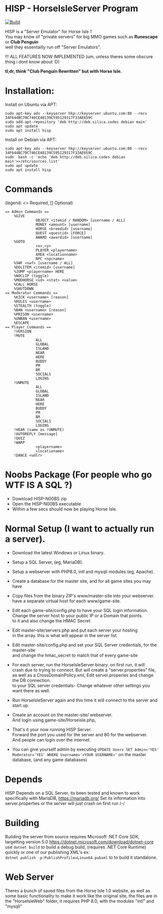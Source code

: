 # HISP - HorseIsleServer Program



[![Build](https://github.com/islehorse/HISP/workflows/build/badge.svg)](https://github.com/islehorse/HISP/actions?query=workflow%3Abuild)

HISP is a "Server Emulator" for Horse Isle 1          
You may know of "private servers" for big MMO games such as **Runescape** or **Club Penguin**          
well they essentailly run off "Server Emulators".          

!!! ALL FEATURES NOW IMPLEMENTED (um, unless theres some obscure thing i dont know about :D)

**tl;dr, think "Club Penguin Rewritten" but with Horse Isle.**

# Installation:
Install on Ubuntu via APT:
```
sudo apt-key adv --keyserver hkp://keyserver.ubuntu.com:80 --recv 34F644BC70C746CE48139C595129317F33AE659C
sudo add-apt-repository 'deb http://deb.silica.codes debian main'
sudo apt update
sudo apt install hisp
```

Install on Debian via APT:
```
sudo apt-key adv --keyserver hkp://keyserver.ubuntu.com:80 --recv 34F644BC70C746CE48139C595129317F33AE659C
sudo  bash -c 'echo 'deb http://deb.silica.codes debian main'>>/etc/sources.list'
sudo apt update
sudo apt install hisp
```

# Commands     
(legend: <> Required, [] Optional)
```
== Admin Commands ==            
    %GIVE                 
              OBJECT <itemid / RANDOM> [username / ALL]         
              MONEY <amount> [username]             
              HORSE <breedid> [username]         
              QUEST <questid> [FORCE]       
              AWARD <awardid> [username]
    %GOTO                             
              <x>,<y>         
              PLAYER <playername>        
              AREA <locationname>           
              NPC <npcname>             
    %SWF <swf> [username / ALL]
    %DELITEM <itemid> [username]
    %JUMP <playername> HERE              
    %NOCLIP (toggle)            
    %MODHORSE <id> <stat> <value>
    %CALL HORSE            
    %SHUTDOWN
== Moderator Commands ==         
    %KICK <username> [reason]         
    %RULES <username>          
    %STEALTH (toggle)        
    %BAN <username> [reason]     
    %PRISON <username>
    %UNBAN <username>       
    %ESCAPE               
== Player Commands ==         
    !VERSION 
    !MUTE                    
              ALL        
              GLOBAL       
              ISLAND        
              NEAR        
              HERE        
              BUDDY        
              PM        
              BR          
              SOCIALS         
              LOGINS            
    !UNMUTE              
              ALL         
              GLOBAL         
              ISLAND         
              NEAR        
              HERE         
              BUDDY       
              PM           
              BR             
              SOCIALS           
              LOGINS               
    !HEAR (same as !UNMUTE)            
    !AUTOREPLY [message]              
    !QUIZ                   
    !WARP           
              <playername>           
              <locationame>        
    !DANCE <udlr>       
```

# Noobs Package (For people who go WTF IS A SQL ?)
- Download HISP-N00BS zip
- Open the HISP-N00BS executable
- Within a few secs should now be playing Horse Isle.

# Normal Setup (I want to actually run a server).      
- Download the latest Windows or Linux binary.        
- Setup a SQL Server, (eg, MariaDB).         
- Setup a webserver with PHP8.0, intl and mysqli modules (eg, Apache).       
- Create a database for the master site, and for all game sites you may have  
- Copy files from the binary ZIP's www/master-site into your webserver.        
  have a separate virtual host for each www/game-site.     
- Edit each game-site/config.php to have your SQL login information.         
  Change the server host to your public IP or a Domain that points.       
  to it and also change the HMAC Secret       
- Edit master-site/servers.php and put each server your hosting            
  in the array. this is what will appear in the server list                 
- Edit master-site/config.php and set your SQL Server credentials, for the master-site             
  and change the hmac_secret to match that of every game-site        
- For each server, run the HorseIsleServer binary. on first run, it will         
  crash due to trying to connect. But will create a "server.properties" file,           
  as well as a CrossDomainPolicy.xml, Edit server.properies and change the DB connection.      
  to your SQL server credentials- Change whatever other settings you want there as well.       
- Run HorseIsleServer again and this time it will connect to the server and start up.      
- Create an account on the master-site/ webserver.       
  And login using game-site/Horseisle.php,
- That's it your now running HISP Server.       
  Forward the port you used for the server and 80 for the webserver.        
  And people can login over the internet.         

- You can give yourself admin by executing ``UPDATE Users SET Admin='YES' Moderator='YES' WHERE Username='<YOUR USERNAME>'``
  on the master database, (and any game databases)
  
# Depends
 HISP Depends on a SQL Server, 
 its been tested and known to work specifically with MariaDB, https://mariadb.org/
 Set its information into server.properties or the server will just crash on first run /-/
 
# Building
 Building the server from source requires Microsoft .NET Core SDK, targetting version 5.0 https://dotnet.microsoft.com/download/dotnet-core
 use ``dotnet build`` to build a debug build, (requires .NET Core Runtime) quickly or one of our publishing XML's
 ex:        
 ``dotnet publish -p:PublishProfile=Linux64.pubxml`` to to build it standalone.
 
# Web Server
 Theres a bunch of saved files from the Horse Isle 1.0 website, as well as some basic functionality to make it work
 like the original site, the files are in the "HorseIsleWeb" folder, it requires PHP 8.0, with the modules "intl" and "mysqli"
